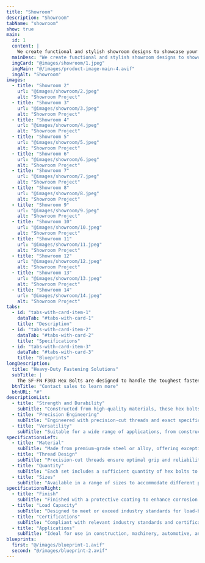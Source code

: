 ```yaml
---
title: "Showroom"
description: "Showroom"
tabName: "showroom"
show: true
main:
  id: 1
  content: |
    We create functional and stylish showroom designs to showcase your products effectively.
  mainDesc: "We create functional and stylish showroom designs to showcase your products effectively."
  imgCard: "@images/showroom/1.jpeg"
  imgMain: "@/images/product-image-main-4.avif"
  imgAlt: "Showroom"
images:
  - title: "Showroom 2"
    url: "@images/showroom/2.jpeg"
    alt: "Showroom Project"
  - title: "Showroom 3"
    url: "@images/showroom/3.jpeg"
    alt: "Showroom Project"
  - title: "Showroom 4"
    url: "@images/showroom/4.jpeg"
    alt: "Showroom Project"
  - title: "Showroom 5"
    url: "@images/showroom/5.jpeg"
    alt: "Showroom Project"
  - title: "Showroom 6"
    url: "@images/showroom/6.jpeg"
    alt: "Showroom Project"
  - title: "Showroom 7"
    url: "@images/showroom/7.jpeg"
    alt: "Showroom Project"
  - title: "Showroom 8"
    url: "@images/showroom/8.jpeg"
    alt: "Showroom Project"
  - title: "Showroom 9"
    url: "@images/showroom/9.jpeg"
    alt: "Showroom Project"
  - title: "Showroom 10"
    url: "@images/showroom/10.jpeg"
    alt: "Showroom Project"
  - title: "Showroom 11"
    url: "@images/showroom/11.jpeg"
    alt: "Showroom Project"
  - title: "Showroom 12"
    url: "@images/showroom/12.jpeg"
    alt: "Showroom Project"
  - title: "Showroom 13"
    url: "@images/showroom/13.jpeg"
    alt: "Showroom Project"
  - title: "Showroom 14"
    url: "@images/showroom/14.jpeg"
    alt: "Showroom Project"
tabs:
  - id: "tabs-with-card-item-1"
    dataTab: "#tabs-with-card-1"
    title: "Description"
  - id: "tabs-with-card-item-2"
    dataTab: "#tabs-with-card-2"
    title: "Specifications"
  - id: "tabs-with-card-item-3"
    dataTab: "#tabs-with-card-3"
    title: "Blueprints"
longDescription:
  title: "Heavy-Duty Fastening Solutions"
  subTitle: |
    The SF-FN F303 Hex Bolts are designed to handle the toughest fastening challenges with ease. Whether you're working on construction projects or heavy machinery, these hex bolts deliver the strength and reliability you need.
  btnTitle: "Contact sales to learn more"
  btnURL: "#"
descriptionList:
  - title: "Strength and Durability"
    subTitle: "Constructed from high-quality materials, these hex bolts are built to withstand heavy loads and tough conditions."
  - title: "Precision Engineering"
    subTitle: "Engineered with precision-cut threads and exact specifications, ensuring a tight and secure fit every time."
  - title: "Versatility"
    subTitle: "Suitable for a wide range of applications, from construction to machinery, providing versatile fastening solutions."
specificationsLeft:
  - title: "Material"
    subTitle: "Made from premium-grade steel or alloy, offering exceptional strength and corrosion resistance."
  - title: "Thread Design"
    subTitle: "Precision-cut threads ensure optimal grip and reliability, even in high-stress environments."
  - title: "Quantity"
    subTitle: "Each set includes a sufficient quantity of hex bolts to tackle various projects and applications."
  - title: "Sizes"
    subTitle: "Available in a range of sizes to accommodate different project requirements, ensuring versatility and compatibility."
specificationsRight:
  - title: "Finish"
    subTitle: "Finished with a protective coating to enhance corrosion resistance and extend service life."
  - title: "Load Capacity"
    subTitle: "Designed to meet or exceed industry standards for load-bearing capacity, ensuring reliable performance under heavy loads."
  - title: "Certifications"
    subTitle: "Compliant with relevant industry standards and certifications, guaranteeing quality and reliability."
  - title: "Applications"
    subTitle: "Ideal for use in construction, machinery, automotive, and other heavy-duty applications that demand strong and reliable fastening."
blueprints:
  first: "@/images/blueprint-1.avif"
  second: "@/images/blueprint-2.avif"  
---
```

